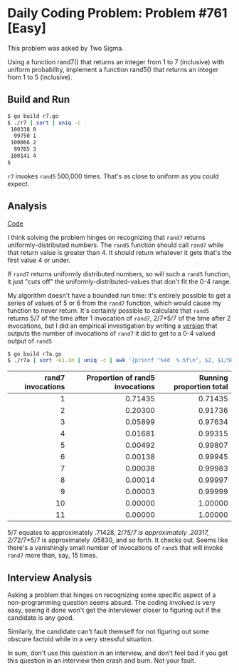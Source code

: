 # Daily Coding Problem: Problem #761 [Easy]

This problem was asked by Two Sigma.

Using a function rand7() that returns an integer from 1 to 7 (inclusive)
with uniform probability,
implement a function rand5() that returns an
integer from 1 to 5 (inclusive).

## Build and Run

```sh
$ go build r7.go
$ ./r7 | sort | uniq -c
 100338 0
  99750 1
 100066 2
  99705 3
 100141 4
$
```

`r7` invokes `rand5` 500,000 times.
That's as close to uniform as you could expect.

## Analysis

[Code](r7.go)

I think solving the problem hinges on recognizing that
`rand7` returns uniformly-distributed numbers.
The `rand5` function should call `rand7`
while that return value is greater than 4.
It should return whatever it gets that's the first
value 4 or under.

If `rand7` returns uniformly distributed numbers,
so will such a `rand5` function,
it just "cuts off" the uniformly-distributed-values
that don't fit the 0-4 range.

My algorithm doesn't have a bounded run time:
it's entirely possible to get a series of values
of 5 or 6 from the `rand7` function,
which would cause my function to never return.
It's certainly possible to calculate that `rand5`
returns 5/7 of the time after 1 invocation of `rand7`,
2/7*5/7 of the time after 2 invocations,
but I did an empirical investigation by writing
a [version](r7a.go) that outputs the number of invocations
of `rand7` it did to get to a 0-4 valued output of `rand5`

```sh
$ go build r7a.go
$ ./r7a | sort -k1.1n | uniq -c | awk '{printf "%4d  %.5f\n", $2, $1/500000.}'
```

|rand7 invocations|Proportion of rand5 invocations|Running proportion total|
|------:|---------:|--------:|
|   1|0.71435|0.71435|
|   2|0.20300|0.91736|
|   3|0.05899|0.97634|
|   4|0.01681|0.99315|
|   5|0.00492|0.99807|
|   6|0.00138|0.99945|
|   7|0.00038|0.99983|
|   8|0.00014|0.99997|
|   9|0.00003|0.99999|
|  10|0.00000|1.00000|
|  11|0.00000|1.00000|

5/7 equates to approximately .71428,
2/7*5/7 is approximately .20317,
2/7*2/7*5/7 is approximately .05830,
and so forth.
It checks out.
Seems like there's a vanishingly 
small number of invocations of `rand5` that will invoke `rand7`
more than, say, 15 times.


## Interview Analysis


Asking a problem that hinges on recognizing some specific
aspect of a non-programming question seems absurd.
The coding involved is very easy,
seeing it done won't get the interviewer closer to figuring
out if the candidate is any good.

Similarly, the candidate can't fault themself for not figuring
out some obscure factoid while in a very stressful situation.

In sum, don't use this question in an interview,
and don't feel bad if you get this question in an interview
then crash and burn. Not your fault.
